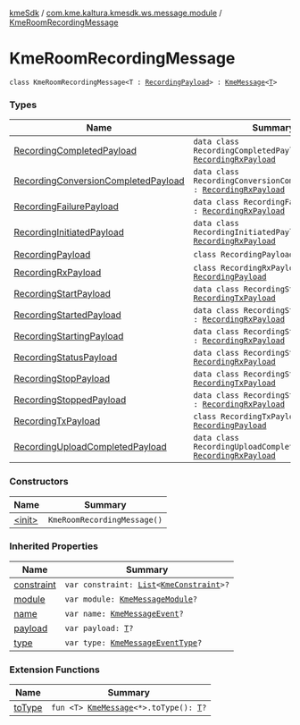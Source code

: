 [kmeSdk](../../index.md) / [com.kme.kaltura.kmesdk.ws.message.module](../index.md) / [KmeRoomRecordingMessage](./index.md)

# KmeRoomRecordingMessage

`class KmeRoomRecordingMessage<T : `[`RecordingPayload`](-recording-payload/index.md)`> : `[`KmeMessage`](../../com.kme.kaltura.kmesdk.ws.message/-kme-message/index.md)`<`[`T`](index.md#T)`>`

### Types

| Name | Summary |
|---|---|
| [RecordingCompletedPayload](-recording-completed-payload/index.md) | `data class RecordingCompletedPayload : `[`RecordingRxPayload`](-recording-rx-payload/index.md) |
| [RecordingConversionCompletedPayload](-recording-conversion-completed-payload/index.md) | `data class RecordingConversionCompletedPayload : `[`RecordingRxPayload`](-recording-rx-payload/index.md) |
| [RecordingFailurePayload](-recording-failure-payload/index.md) | `data class RecordingFailurePayload : `[`RecordingRxPayload`](-recording-rx-payload/index.md) |
| [RecordingInitiatedPayload](-recording-initiated-payload/index.md) | `data class RecordingInitiatedPayload : `[`RecordingRxPayload`](-recording-rx-payload/index.md) |
| [RecordingPayload](-recording-payload/index.md) | `class RecordingPayload : `[`Payload`](../../com.kme.kaltura.kmesdk.ws.message/-kme-message/-payload/index.md) |
| [RecordingRxPayload](-recording-rx-payload/index.md) | `class RecordingRxPayload : `[`RecordingPayload`](-recording-payload/index.md) |
| [RecordingStartPayload](-recording-start-payload/index.md) | `data class RecordingStartPayload : `[`RecordingTxPayload`](-recording-tx-payload/index.md) |
| [RecordingStartedPayload](-recording-started-payload/index.md) | `data class RecordingStartedPayload : `[`RecordingRxPayload`](-recording-rx-payload/index.md) |
| [RecordingStartingPayload](-recording-starting-payload/index.md) | `data class RecordingStartingPayload : `[`RecordingRxPayload`](-recording-rx-payload/index.md) |
| [RecordingStatusPayload](-recording-status-payload/index.md) | `data class RecordingStatusPayload : `[`RecordingRxPayload`](-recording-rx-payload/index.md) |
| [RecordingStopPayload](-recording-stop-payload/index.md) | `data class RecordingStopPayload : `[`RecordingTxPayload`](-recording-tx-payload/index.md) |
| [RecordingStoppedPayload](-recording-stopped-payload/index.md) | `data class RecordingStoppedPayload : `[`RecordingRxPayload`](-recording-rx-payload/index.md) |
| [RecordingTxPayload](-recording-tx-payload/index.md) | `class RecordingTxPayload : `[`RecordingPayload`](-recording-payload/index.md) |
| [RecordingUploadCompletedPayload](-recording-upload-completed-payload/index.md) | `data class RecordingUploadCompletedPayload : `[`RecordingRxPayload`](-recording-rx-payload/index.md) |

### Constructors

| Name | Summary |
|---|---|
| [&lt;init&gt;](-init-.md) | `KmeRoomRecordingMessage()` |

### Inherited Properties

| Name | Summary |
|---|---|
| [constraint](../../com.kme.kaltura.kmesdk.ws.message/-kme-message/constraint.md) | `var constraint: `[`List`](https://kotlinlang.org/api/latest/jvm/stdlib/kotlin.collections/-list/index.html)`<`[`KmeConstraint`](../../com.kme.kaltura.kmesdk.ws.message.type/-kme-constraint/index.md)`>?` |
| [module](../../com.kme.kaltura.kmesdk.ws.message/-kme-message/module.md) | `var module: `[`KmeMessageModule`](../../com.kme.kaltura.kmesdk.ws.message/-kme-message-module/index.md)`?` |
| [name](../../com.kme.kaltura.kmesdk.ws.message/-kme-message/name.md) | `var name: `[`KmeMessageEvent`](../../com.kme.kaltura.kmesdk.ws.message/-kme-message-event/index.md)`?` |
| [payload](../../com.kme.kaltura.kmesdk.ws.message/-kme-message/payload.md) | `var payload: `[`T`](../../com.kme.kaltura.kmesdk.ws.message/-kme-message/index.md#T)`?` |
| [type](../../com.kme.kaltura.kmesdk.ws.message/-kme-message/type.md) | `var type: `[`KmeMessageEventType`](../../com.kme.kaltura.kmesdk.ws.message/-kme-message-event-type/index.md)`?` |

### Extension Functions

| Name | Summary |
|---|---|
| [toType](../../com.kme.kaltura.kmesdk/to-type.md) | `fun <T> `[`KmeMessage`](../../com.kme.kaltura.kmesdk.ws.message/-kme-message/index.md)`<*>.toType(): `[`T`](../../com.kme.kaltura.kmesdk/to-type.md#T)`?` |
